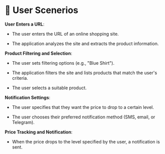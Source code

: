 # 📖 User Scenerios
**User Enters a URL**:

-   The user enters the URL of an online shopping site.
    
-   The application analyzes the site and extracts the product information.
    

**Product Filtering and Selection**:

-   The user sets filtering options (e.g., "Blue Shirt").
    
-   The application filters the site and lists products that match the user's criteria.
    
-   The user selects a suitable product.
    

**Notification Settings**:

-   The user specifies that they want the price to drop to a certain level.
    
-   The user chooses their preferred notification method (SMS, email, or Telegram).
    

**Price Tracking and Notification**:

-   When the price drops to the level specified by the user, a notification is sent.